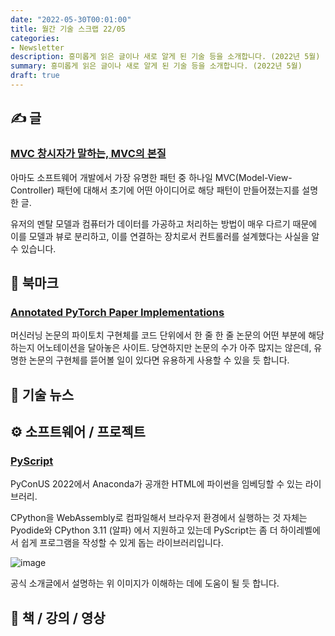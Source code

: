 ```yaml
---
date: "2022-05-30T00:01:00"
title: 월간 기술 스크랩 22/05
categories:
- Newsletter
description: 흥미롭게 읽은 글이나 새로 알게 된 기술 등을 소개합니다. (2022년 5월)
summary: 흥미롭게 읽은 글이나 새로 알게 된 기술 등을 소개합니다. (2022년 5월)
draft: true
---
```


## ✍️ 글

### [MVC 창시자가 말하는, MVC의 본질](https://velog.io/@eddy_song/mvc)

아마도 소프트웨어 개발에서 가장 유명한 패턴 중 하나일 MVC(Model-View-Controller) 패턴에 대해서
초기에 어떤 아이디어로 해당 패턴이 만들어졌는지를 설명한 글.

유저의 멘탈 모델과 컴퓨터가 데이터를 가공하고 처리하는 방법이 매우 다르기 때문에 이를 모델과 뷰로 분리하고,
이를 연결하는 장치로서 컨트롤러를 설계했다는 사실을 알 수 있습니다.

## 📌 북마크

### [Annotated PyTorch Paper Implementations](https://nn.labml.ai/)

머신러닝 논문의 파이토치 구현체를 코드 단위에서 한 줄 한 줄 논문의 어떤 부분에 해당하는지 어노테이션을 달아놓은 사이트.
당연하지만 논문의 수가 아주 많지는 않은데, 유명한 논문의 구현체를 뜯어볼 일이 있다면 유용하게 사용할 수 있을 듯 합니다.

## 📰 기술 뉴스

## ⚙️ 소프트웨어 / 프로젝트

### [PyScript](https://www.anaconda.com/blog/pyscript-python-in-the-browser)

PyConUS 2022에서 Anaconda가 공개한 HTML에 파이썬을 임베딩할 수 있는 라이브러리.

CPython을 WebAssembly로 컴파일해서 브라우저 환경에서 실행하는 것 자체는 Pyodide와 CPython 3.11 (알파) 에서 지원하고 있는데
PyScript는 좀 더 하이레벨에서 쉽게 프로그램을 작성할 수 있게 돕는 라이브러리입니다.

![image](https://user-images.githubusercontent.com/24893111/167320943-7d99e98a-6b2b-4561-9e1e-f94e24e0180a.png)

공식 소개글에서 설명하는 위 이미지가 이해하는 데에 도움이 될 듯 합니다.

## 📙 책 / 강의 / 영상
